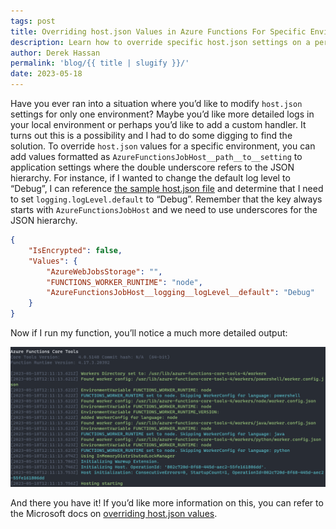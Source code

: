 ```yaml
---
tags: post
title: Overriding host.json Values in Azure Functions For Specific Environments
description: Learn how to override specific host.json settings on a per environment basis
author: Derek Hassan
permalink: 'blog/{{ title | slugify }}/'
date: 2023-05-18
---
```


Have you ever ran into a situation where you’d like to modify `host.json` settings for only one environment? Maybe you’d like more detailed logs in your local environment or perhaps you’d like to add a custom handler. It turns out this is a possibility and I had to do some digging to find the solution. To override `host.json` values for a specific environment, you can add values formatted as `AzureFunctionsJobHost__path__to__setting` to application settings where the double underscore refers to the JSON hierarchy. For instance, if I wanted to change the default log level to “Debug”, I can reference [the sample host.json file](https://learn.microsoft.com/en-us/azure/azure-functions/functions-host-json#sample-hostjson-file) and determine that I need to set `logging.logLevel.default` to “Debug”. Remember that the key always starts with `AzureFunctionsJobHost` and we need to use underscores for the JSON hierarchy.

```json
{
    "IsEncrypted": false,
    "Values": {
        "AzureWebJobsStorage": "",
        "FUNCTIONS_WORKER_RUNTIME": "node",
        "AzureFunctionsJobHost__logging__logLevel__default": "Debug"
    }
}
```

Now if I run my function, you’ll notice a much more detailed output:

![Azure functions output after enabling debug log level](src/images/AzureFunctionsDebugOutput.png)

And there you have it! If you’d like more information on this, you can refer to the Microsoft docs on [overriding host.json values](https://learn.microsoft.com/en-us/azure/azure-functions/functions-host-json#override-hostjson-values).
